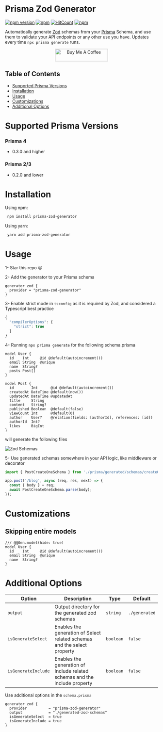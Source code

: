 # Prisma Zod Generator

[![npm version](https://badge.fury.io/js/prisma-zod-generator.svg)](https://badge.fury.io/js/prisma-zod-generator)
[![npm](https://img.shields.io/npm/dt/prisma-zod-generator.svg)](https://www.npmjs.com/package/prisma-zod-generator)
[![HitCount](https://hits.dwyl.com/omar-dulaimi/prisma-zod-generator.svg?style=flat)](http://hits.dwyl.com/omar-dulaimi/prisma-zod-generator)
[![npm](https://img.shields.io/npm/l/prisma-zod-generator.svg)](LICENSE)

Automatically generate [Zod](https://github.com/colinhacks/zod) schemas from your [Prisma](https://github.com/prisma/prisma) Schema, and use them to validate your API endpoints or any other use you have. Updates every time `npx prisma generate` runs.

<p align="center">
  <a href="https://www.buymeacoffee.com/omardulaimi">
    <img src="https://cdn.buymeacoffee.com/buttons/default-black.png" alt="Buy Me A Coffee" height="41" width="174">
  </a>
</p>

## Table of Contents

- [Supported Prisma Versions](#supported-prisma-versions)
- [Installation](#installation)
- [Usage](#usage)
- [Customizations](#customizations)
- [Additional Options](#additional-options)

# Supported Prisma Versions

### Prisma 4

- 0.3.0 and higher

### Prisma 2/3

- 0.2.0 and lower

# Installation

Using npm:

```bash
 npm install prisma-zod-generator
```

Using yarn:

```bash
 yarn add prisma-zod-generator
```

# Usage

1- Star this repo 😉

2- Add the generator to your Prisma schema

```prisma
generator zod {
  provider = "prisma-zod-generator"
}
```

3- Enable strict mode in `tsconfig` as it is required by Zod, and considered a Typescript best practice

```ts
{
  "compilerOptions": {
    "strict": true
  }
}

```

4- Running `npx prisma generate` for the following schema.prisma

```prisma
model User {
  id    Int     @id @default(autoincrement())
  email String  @unique
  name  String?
  posts Post[]
}

model Post {
  id        Int      @id @default(autoincrement())
  createdAt DateTime @default(now())
  updatedAt DateTime @updatedAt
  title     String
  content   String?
  published Boolean  @default(false)
  viewCount Int      @default(0)
  author    User?    @relation(fields: [authorId], references: [id])
  authorId  Int?
  likes     BigInt
}
```

will generate the following files

![Zod Schemas](https://raw.githubusercontent.com/omar-dulaimi/prisma-zod-generator/master/zodSchemas.png)

5- Use generated schemas somewhere in your API logic, like middleware or decorator

```ts
import { PostCreateOneSchema } from './prisma/generated/schemas/createOnePost.schema';

app.post('/blog', async (req, res, next) => {
  const { body } = req;
  await PostCreateOneSchema.parse(body);
});
```

# Customizations

## Skipping entire models

```prisma
/// @@Gen.model(hide: true)
model User {
  id    Int     @id @default(autoincrement())
  email String  @unique
  name  String?
}
```

# Additional Options

| Option              | Description                                                                | Type      | Default       |
| ------------------- | -------------------------------------------------------------------------- | --------- | ------------- |
| `output`            | Output directory for the generated zod schemas                             | `string`  | `./generated` |
| `isGenerateSelect`  | Enables the generation of Select related schemas and the select property   | `boolean` | `false`       |
| `isGenerateInclude` | Enables the generation of Include related schemas and the include property | `boolean` | `false`       |

Use additional options in the `schema.prisma`

```prisma
generator zod {
  provider          = "prisma-zod-generator"
  output            = "./generated-zod-schemas"
  isGenerateSelect  = true
  isGenerateInclude = true
}
```